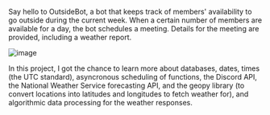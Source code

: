 Say hello to OutsideBot, a bot that keeps track of members' availability to go outside during the current week. When a certain number of members are available for a day, the bot schedules a meeting. Details for the meeting are provided, including a weather report.

![image](https://github.com/Adr0it/OutsideBot/assets/46908309/4aff76f0-7bac-42c6-a310-b03924b16062)

In this project, I got the chance to learn more about databases, dates, times (the UTC standard), asyncronous scheduling of functions, the Discord API, the National Weather Service forecasting API, and the geopy library (to convert locations into latitudes and longitudes to fetch weather for), and algorithmic data processing for the weather responses.
